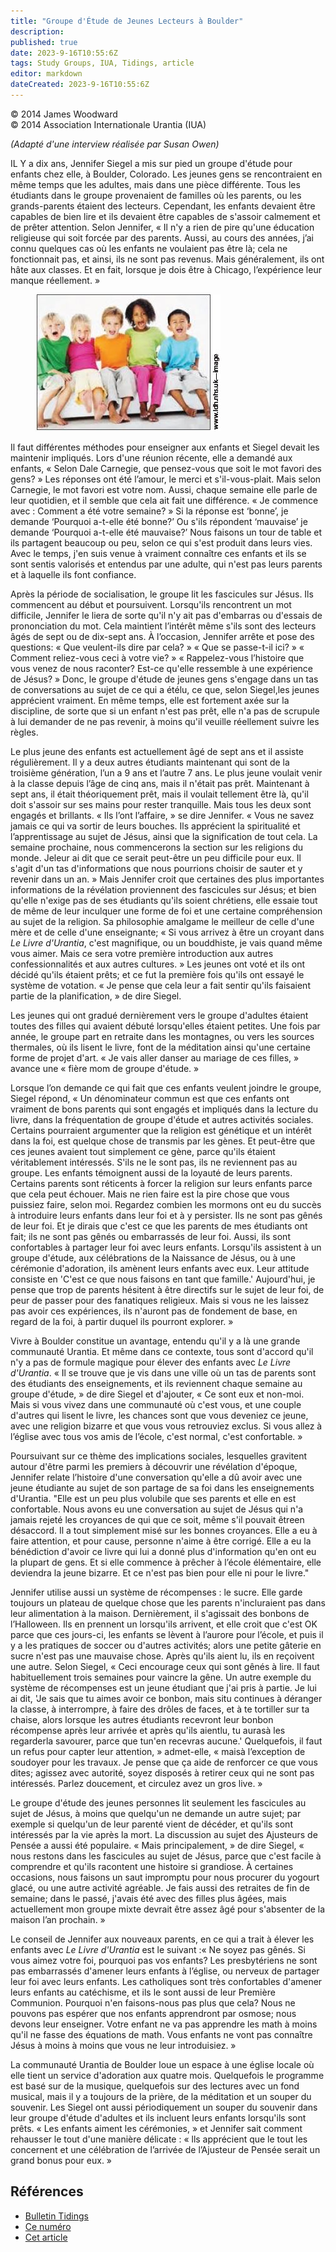 ```yaml
---
title: "Groupe d'Étude de Jeunes Lecteurs à Boulder"
description: 
published: true
date: 2023-9-16T10:55:6Z
tags: Study Groups, IUA, Tidings, article
editor: markdown
dateCreated: 2023-9-16T10:55:6Z
---
```


<p class="v-card v-sheet theme--light grey lighten-3 px-2">© 2014 James Woodward<br>© 2014 Association Internationale Urantia (IUA)</p>


_(Adapté d'une interview réalisée par Susan Owen)_

IL Y a dix ans, Jennifer Siegel a mis sur pied un groupe d'étude pour enfants chez elle, à Boulder, Colorado. Les jeunes gens se rencontraient en même temps que les adultes, mais dans une pièce différente. Tous les étudiants dans le groupe provenaient de familles où les parents, ou les grands-parents étaient des lecteurs. Cependant, les enfants devaient être capables de bien lire et ils devaient être capables de s'assoir calmement et de prêter attention. Selon Jennifer, « Il n'y a rien de pire qu'une éducation religieuse qui soit forcée par des parents. Aussi, au cours des années, j’ai connu quelques cas où les enfants ne voulaient pas être là; cela ne fonctionnait pas, et ainsi, ils ne sont pas revenus. Mais généralement, ils ont hâte aux classes. Et en fait, lorsque je dois être à Chicago, l’expérience leur manque réellement. »

<figure id="Figure_6" class="image urantiapedia image-style-align-right">
<img src="/image/article/IUA_Tidings/Young-Readers-graphic.jpg">
</figure>

Il faut différentes méthodes pour enseigner aux enfants et Siegel devait les maintenir impliqués. Lors d'une réunion récente, elle a demandé aux enfants, « Selon Dale Carnegie, que pensez-vous que soit le mot favori des gens? » Les réponses ont été l’amour, le merci et s'il-vous-plait. Mais selon Carnegie, le mot favori est votre nom. Aussi, chaque semaine elle parle de leur quotidien, et il semble que cela ait fait une différence. « Je commence avec : Comment a été votre semaine? » Si la réponse est ‘bonne’, je demande ‘Pourquoi a-t-elle été bonne?’ Ou s'ils répondent ‘mauvaise’ je demande ‘Pourquoi a-t-elle été mauvaise?’ Nous faisons un tour de table et ils partagent beaucoup ou peu, selon ce qui s'est produit dans leurs vies. Avec le temps, j'en suis venue à vraiment connaître ces enfants et ils se sont sentis valorisés et entendus par une adulte, qui n'est pas leurs parents et à laquelle ils font confiance.

Après la période de socialisation, le groupe lit les fascicules sur Jésus. Ils commencent au début et poursuivent. Lorsqu'ils rencontrent un mot difficile, Jennifer le liera de sorte qu'il n'y ait pas d'embarras ou d'essais de prononciation du mot. Cela maintient l’intérêt même s'ils sont des lecteurs âgés de sept ou de dix-sept ans. À l’occasion, Jennifer arrête et pose des questions: « Que veulent-ils dire par cela? » « Que se passe-t-il ici? » « Comment reliez-vous ceci à votre vie? » « Rappelez-vous l’histoire que vous venez de nous raconter? Est-ce qu'elle ressemble à une expérience de Jésus? » Donc, le groupe d'étude de jeunes gens s'engage dans un tas de conversations au sujet de ce qui a étélu, ce que, selon Siegel,les jeunes apprécient vraiment. En même temps, elle est fortement axée sur la discipline, de sorte que si un enfant n'est pas prêt, elle n'a pas de scrupule à lui demander de ne pas revenir, à moins qu'il veuille réellement suivre les règles.

Le plus jeune des enfants est actuellement âgé de sept ans et il assiste régulièrement. Il y a deux autres étudiants maintenant qui sont de la troisième génération, l’un a 9 ans et l’autre 7 ans. Le plus jeune voulait venir à la classe depuis l’âge de cinq ans, mais il n'était pas prêt. Maintenant à sept ans, il était théoriquement prêt, mais il voulait tellement être là, qu'il doit s'assoir sur ses mains pour rester tranquille. Mais tous les deux sont engagés et brillants. « Ils l’ont l’affaire, » se dire Jennifer. « Vous ne savez jamais ce qui va sortir de leurs bouches. Ils apprécient la spiritualité et l’apprentissage au sujet de Jésus, ainsi que la signification de tout cela. La semaine prochaine, nous commencerons la section sur les religions du monde. Jeleur ai dit que ce serait peut-être un peu difficile pour eux. Il s'agit d'un tas d'informations que nous pourrions choisir de sauter et y revenir dans un an. » Mais Jennifer croit que certaines des plus importantes informations de la révélation proviennent des fascicules sur Jésus; et bien qu'elle n'exige pas de ses étudiants qu'ils soient chrétiens, elle essaie tout de même de leur inculquer une forme de foi et une certaine compréhension au sujet de la religion. Sa philosophie amalgame le meilleur de celle d'une mère et de celle d'une enseignante; « Si vous arrivez à être un croyant dans _Le Livre d'Urantia_, c'est magnifique, ou un bouddhiste, je vais quand même vous aimer. Mais ce sera votre première introduction aux autres confessionnalités et aux autres cultures. » Les jeunes ont voté et ils ont décidé qu'ils étaient prêts; et ce fut la première fois qu'ils ont essayé le système de votation. « Je pense que cela leur a fait sentir qu'ils faisaient partie de la planification, » de dire Siegel.

Les jeunes qui ont gradué dernièrement vers le groupe d'adultes étaient toutes des filles qui avaient débuté lorsqu'elles étaient petites. Une fois par année, le groupe part en retraite dans les montagnes, ou vers les sources thermales, où ils lisent le livre, font de la méditation ainsi qu'une certaine forme de projet d'art. « Je vais aller danser au mariage de ces filles, » avance une « fière mom de groupe d'étude. »

Lorsque l’on demande ce qui fait que ces enfants veulent joindre le groupe, Siegel répond, « Un dénominateur commun est que ces enfants ont vraiment de bons parents qui sont engagés et impliqués dans la lecture du livre, dans la fréquentation de groupe d'étude et autres activités sociales. Certains pourraient argumenter que la religion est génétique et un intérêt dans la foi, est quelque chose de transmis par les gènes. Et peut-être que ces jeunes avaient tout simplement ce gène, parce qu'ils étaient véritablement intéressés. S'ils ne le sont pas, ils ne reviennent pas au groupe. Les enfants témoignent aussi de la loyauté de leurs parents. Certains parents sont réticents à forcer la religion sur leurs enfants parce que cela peut échouer. Mais ne rien faire est la pire chose que vous puissiez faire, selon moi. Regardez combien les mormons ont eu du succès à introduire leurs enfants dans leur foi et à y persister. Ils ne sont pas gênés de leur foi. Et je dirais que c'est ce que les parents de mes étudiants ont fait; ils ne sont pas gênés ou embarrassés de leur foi. Aussi, ils sont confortables à partager leur foi avec leurs enfants. Lorsqu'ils assistent à un groupe d'étude, aux célébrations de la Naissance de Jésus, ou à une cérémonie d'adoration, ils amènent leurs enfants avec eux. Leur attitude consiste en 'C'est ce que nous faisons en tant que famille.' Aujourd'hui, je pense que trop de parents hésitent à être directifs sur le sujet de leur foi, de peur de passer pour des fanatiques religieux. Mais si vous ne les laissez pas avoir ces expériences, ils n'auront pas de fondement de base, en regard de la foi, à partir duquel ils pourront explorer. »

Vivre à Boulder constitue un avantage, entendu qu'il y a là une grande communauté Urantia. Et même dans ce contexte, tous sont d'accord qu'il n'y a pas de formule magique pour élever des enfants avec _Le Livre d'Urantia_. « Il se trouve que je vis dans une ville où un tas de parents sont des étudiants des enseignements, et ils reviennent chaque semaine au groupe d'étude, » de dire Siegel et d'ajouter, « Ce sont eux et non-moi. Mais si vous vivez dans une communauté où c'est vous, et une couple d'autres qui lisent le livre, les chances sont que vous deveniez ce jeune, avec une religion bizarre et que vous vous retrouviez exclus. Si vous allez à l’église avec tous vos amis de l’école, c'est normal, c'est confortable. »

Poursuivant sur ce thème des implications sociales, lesquelles gravitent autour d'être parmi les premiers à découvrir une révélation d'époque, Jennifer relate l’histoire d'une conversation qu'elle a dû avoir avec une jeune étudiante au sujet de son partage de sa foi dans les enseignements d'Urantia. "Elle est un peu plus volubile que ses parents et elle en est confortable. Nous avons eu une conversation au sujet de Jésus qui n'a jamais rejeté les croyances de qui que ce soit, même s'il pouvait êtreen désaccord. Il a tout simplement misé sur les bonnes croyances. Elle a eu à faire attention, et pour cause, personne n'aime à être corrigé. Elle a eu la bénédiction d'avoir ce livre qui lui a donné plus d'information qu'en ont eu la plupart de gens. Et si elle commence à prêcher à l’école élémentaire, elle deviendra la jeune bizarre. Et ce n'est pas bien pour elle ni pour le livre."

Jennifer utilise aussi un système de récompenses : le sucre. Elle garde toujours un plateau de quelque chose que les parents n'incluraient pas dans leur alimentation à la maison. Dernièrement, il s'agissait des bonbons de l’Halloween. Ils en prennent un lorsqu'ils arrivent, et elle croit que c'est OK parce que ces jours-ci, les enfants se lèvent à l’aurore pour l’école, et puis il y a les pratiques de soccer ou d'autres activités; alors une petite gâterie en sucre n'est pas une mauvaise chose. Après qu'ils aient lu, ils en reçoivent une autre. Selon Siegel, « Ceci encourage ceux qui sont gênés à lire. Il faut habituellement trois semaines pour vaincre la gêne. Un autre exemple du système de récompenses est un jeune étudiant que j'ai pris à partie. Je lui ai dit, 'Je sais que tu aimes avoir ce bonbon, mais situ continues à déranger la classe, à interrompre, à faire des drôles de faces, et à te tortiller sur ta chaise, alors lorsque les autres étudiants recevront leur bonbon récompense après leur arrivée et après qu'ils aientlu, tu aurasà les regarderla savourer, parce que tun'en recevras aucune.' Quelquefois, il faut un refus pour capter leur attention, » admet-elle, « maisà l’exception de soudoyer pour les travaux. Je pense que ça aide de renforcer ce que vous dites; agissez avec autorité, soyez disposés à retirer ceux qui ne sont pas intéressés. Parlez doucement, et circulez avez un gros live. »

Le groupe d'étude des jeunes personnes lit seulement les fascicules au sujet de Jésus, à moins que quelqu'un ne demande un autre sujet; par exemple si quelqu'un de leur parenté vient de décéder, et qu'ils sont intéressés par la vie après la mort. La discussion au sujet des Ajusteurs de Pensée a aussi été populaire. « Mais principalement, » de dire Siegel, « nous restons dans les fascicules au sujet de Jésus, parce que c'est facile à comprendre et qu'ils racontent une histoire si grandiose. À certaines occasions, nous faisons un saut impromptu pour nous procurer du yogourt glacé, ou une autre activité agréable. Je fais aussi des retraites de fin de semaine; dans le passé, j'avais été avec des filles plus âgées, mais actuellement mon groupe mixte devrait être assez âgé pour s'absenter de la maison l’an prochain. »

Le conseil de Jennifer aux nouveaux parents, en ce qui a trait à élever les enfants avec _Le Livre d'Urantia_ est le suivant :« Ne soyez pas gênés. Si vous aimez votre foi, pourquoi pas vos enfants? Les presbytériens ne sont pas embarrassés d'amener leurs enfants à l’église, ou nerveux de partager leur foi avec leurs enfants. Les catholiques sont très confortables d'amener leurs enfants au catéchisme, et ils le sont aussi de leur Première Communion. Pourquoi n'en faisons-nous pas plus que cela? Nous ne pouvons pas espérer que nos enfants apprendront par osmose; nous devons leur enseigner. Votre enfant ne va pas apprendre les math à moins qu'il ne fasse des équations de math. Vous enfants ne vont pas connaître Jésus à moins à moins que vous ne leur introduisiez. »

La communauté Urantia de Boulder loue un espace à une église locale où elle tient un service d'adoration aux quatre mois. Quelquefois le programme est basé sur de la musique, quelquefois sur des lectures avec un fond musical, mais il y a toujours de la prière, de la méditation et un souper du souvenir. Les Siegel ont aussi périodiquement un souper du souvenir dans leur groupe d'étude d'adultes et ils incluent leurs enfants lorsqu'ils sont prêts. « Les enfants aiment les cérémonies, » et Jennifer sait comment rehausser le tout d'une manière délicate : « lls apprécient que le tout les concernent et une célébration de l’arrivée de l’Ajusteur de Pensée serait un grand bonus pour eux. »

## Références

- [Bulletin Tidings](https://urantia-association.org/newsletter/ncategory/tidings-fr/?lang=fr)
- [Ce numéro](https://urantia-association.org/newsletter/tidings-december-2014/)
- [Cet article](https://urantia-association.org/young-reader-study-group-in-boulder)

